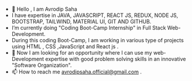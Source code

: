 - 👋 Hello , I am Avrodip Saha
-   I have expertise in JAVA, JAVASCRIPT, REACT JS, REDUX, NODE JS, BOOTSTRAP, TAILWIND, MATERIAL UI, GIT AND GITHUB.
-   I’m currently doing "Coding Boot-Camp Internship" in Full Stack Web-Development.
-   During this coding Boot-Camp, I am working in various type of projects using  HTML , CSS ,JavaScript and React js .
- 👀 Now I am looking for an opportunity where I can use my web-Development expertise with good problem solving skills in an innovative "Software          Organization".
- 📫 How to reach me avrodipsaha.official@gmail.com .

<!---
Avrodipsaha/Avrodipsaha is a ✨ special ✨ repository because its `README.md` (this file) appears on your GitHub profile.
You can click the Preview link to take a look at your changes.
--->
